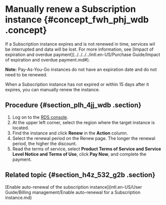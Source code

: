 # Manually renew a Subscription instance {#concept_fwh_phj_wdb .concept}

If a Subscription instance expires and is not renewed in time, services wil be interrupted and data will be lost. For more information, see [Impact of expiration and overdue payment](../../../../intl.en-US/Purchase Guide/Impact of expiration and overdue payment.md#).

**Note:** Pay-As-You-Go instances do not have an expiration date and do not need to be renewed.

When a Subscription instance has not expired or within 15 days after it expires, you can manually renew the instance.

## Procedure {#section_plh_4jj_wdb .section}

1.  Log on to the [RDS console](https://rds.console.aliyun.com/).
2.  At the upper left corner, select the region where the target instance is located.
3.  Find the instance and click **Renew** in the **Action** column.
4.  Select the renewal period on the Renew page. The longer the renewal period, the higher the discount.
5.  Read the terms of service, select **Product Terms of Service and Service Level Notice and Terms of Use**, click **Pay Now**, and complete the payment.

## Related topic {#section_h4z_532_g2b .section}

[Enable auto-renewal of the subscription instance](intl.en-US/User Guide/Billing management/Enable auto-renewal for a Subscription instance.md)

